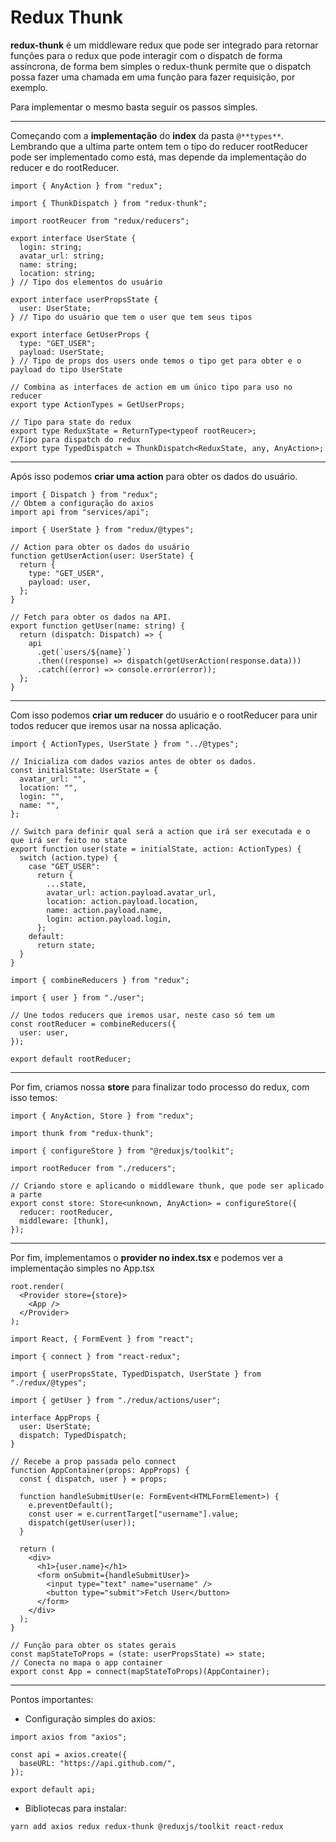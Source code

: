 # Redux Thunk

**redux-thunk** é um middleware redux que pode ser integrado para retornar funções para o redux que pode interagir com o dispatch de forma assíncrona, de forma bem simples o redux-thunk permite que o dispatch possa fazer uma chamada em uma função para fazer requisição, por exemplo.

Para implementar o mesmo basta seguir os passos simples.

---

Começando com a **implementação** do **index** da pasta `@**types**`. Lembrando que a ultima parte ontem tem o tipo do reducer rootReducer pode ser implementado como está, mas depende da implementação do reducer e do rootReducer.

```tsx
import { AnyAction } from "redux";

import { ThunkDispatch } from "redux-thunk";

import rootReucer from "redux/reducers";

export interface UserState {
  login: string;
  avatar_url: string;
  name: string;
  location: string;
} // Tipo dos elementos do usuário

export interface userPropsState {
  user: UserState;
} // Tipo do usuário que tem o user que tem seus tipos

export interface GetUserProps {
  type: "GET_USER";
  payload: UserState;
} // Tipo de props dos users onde temos o tipo get para obter e o payload do tipo UserState

// Combina as interfaces de action em um único tipo para uso no reducer
export type ActionTypes = GetUserProps;

// Tipo para state do redux
export type ReduxState = ReturnType<typeof rootReucer>;
//Tipo para dispatch do redux
export type TypedDispatch = ThunkDispatch<ReduxState, any, AnyAction>;
```

---

Após isso podemos **criar uma action** para obter os dados do usuário.

```tsx
import { Dispatch } from "redux";
// Obtem a configuração do axios
import api from "services/api";

import { UserState } from "redux/@types";

// Action para obter os dados do usuário
function getUserAction(user: UserState) {
  return {
    type: "GET_USER",
    payload: user,
  };
}

// Fetch para obter os dados na API.
export function getUser(name: string) {
  return (dispatch: Dispatch) => {
    api
      .get(`users/${name}`)
      .then((response) => dispatch(getUserAction(response.data)))
      .catch((error) => console.error(error));
  };
}
```

---

Com isso podemos **criar um reducer** do usuário e o rootReducer para unir todos reducer que iremos usar na nossa aplicação.

```tsx
import { ActionTypes, UserState } from "../@types";

// Inicializa com dados vazios antes de obter os dados.
const initialState: UserState = {
  avatar_url: "",
  location: "",
  login: "",
  name: "",
};

// Switch para definir qual será a action que irá ser executada e o que irá ser feito no state
export function user(state = initialState, action: ActionTypes) {
  switch (action.type) {
    case "GET_USER":
      return {
        ...state,
        avatar_url: action.payload.avatar_url,
        location: action.payload.location,
        name: action.payload.name,
        login: action.payload.login,
      };
    default:
      return state;
  }
}
```

```tsx
import { combineReducers } from "redux";

import { user } from "./user";

// Une todos reducers que iremos usar, neste caso só tem um
const rootReducer = combineReducers({
  user: user,
});

export default rootReducer;
```

---

Por fim, criamos nossa **store** para finalizar todo processo do redux, com isso temos: 

```tsx
import { AnyAction, Store } from "redux";

import thunk from "redux-thunk";

import { configureStore } from "@reduxjs/toolkit";

import rootReducer from "./reducers";

// Criando store e aplicando o middleware thunk, que pode ser aplicado a parte
export const store: Store<unknown, AnyAction> = configureStore({
  reducer: rootReducer,
  middleware: [thunk],
});
```

---

Por fim, implementamos o **provider no index.tsx** e podemos ver a implementação simples no App.tsx

```tsx
root.render(
  <Provider store={store}>
    <App />
  </Provider>
);
```

```tsx
import React, { FormEvent } from "react";

import { connect } from "react-redux";

import { userPropsState, TypedDispatch, UserState } from "./redux/@types";

import { getUser } from "./redux/actions/user";

interface AppProps {
  user: UserState;
  dispatch: TypedDispatch;
}

// Recebe a prop passada pelo connect
function AppContainer(props: AppProps) {
  const { dispatch, user } = props;

  function handleSubmitUser(e: FormEvent<HTMLFormElement>) {
    e.preventDefault();
    const user = e.currentTarget["username"].value;
    dispatch(getUser(user));
  }

  return (
    <div>
      <h1>{user.name}</h1>
      <form onSubmit={handleSubmitUser}>
        <input type="text" name="username" />
        <button type="submit">Fetch User</button>
      </form>
    </div>
  );
}

// Função para obter os states gerais
const mapStateToProps = (state: userPropsState) => state;
// Conecta no mapa o app container
export const App = connect(mapStateToProps)(AppContainer);
```

---

Pontos importantes:

- Configuração simples do axios:

```tsx
import axios from "axios";

const api = axios.create({
  baseURL: "https://api.github.com/",
});

export default api;
```

- Bibliotecas para instalar:

```bash
yarn add axios redux redux-thunk @reduxjs/toolkit react-redux 
```

